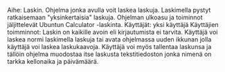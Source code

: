 Aihe: Laskin. Ohjelma jonka avulla voit laskea laskuja. Laskimella pystyt ratkaisemaan "yksinkertaisia" laskuja. Ohjelman ulkoasu ja toiminnot jäljittelevät Ubuntun Calculator -laskinta.
Käyttäjät: yksi käyttäjä
Käyttäjien toimminnot: Laskin on kaikille avoin eli kirjautumista ei tarvita.
Käyttäjä voi laskea normi laskimella laskuja tai avata ohjelmassa uuden ikkunan 
jolla käyttäjä voi laskea laskukaavoja. Käyttäjä voi myös tallentaa laskunsa ja tällöin ohjelma muodostaa itse 
laskusta tekstitiedoston jonka nimenä on tarkka kellonaika ja päivämäärä.

